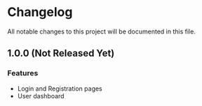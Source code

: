 # Changelog

All notable changes to this project will be documented in this file. 

## 1.0.0 (Not Released Yet)

### Features

- Login and Registration pages
- User dashboard
